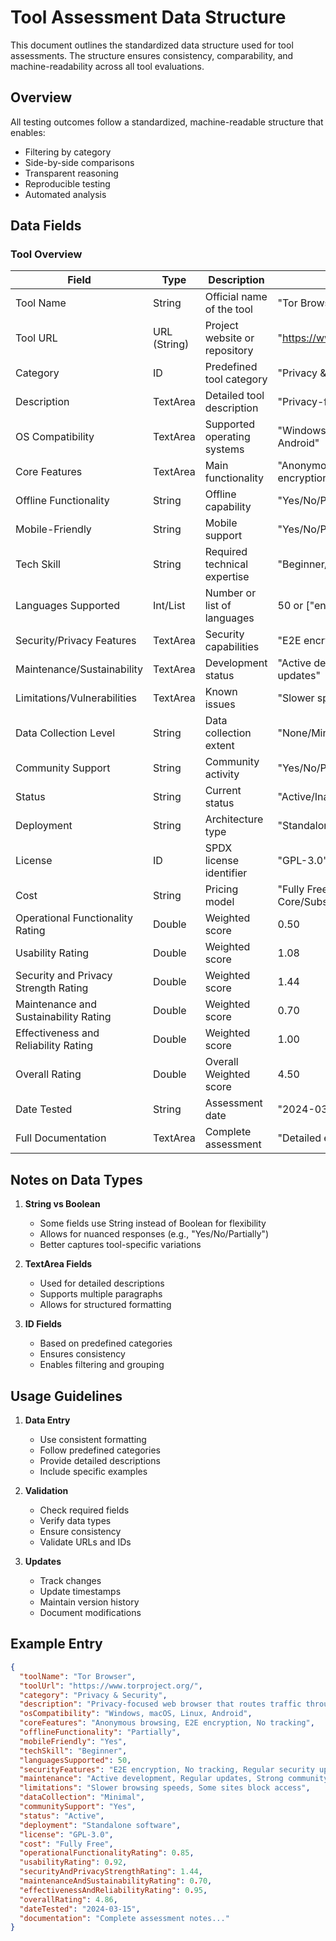 # Tool Assessment Data Structure

This document outlines the standardized data structure used for tool assessments. The structure ensures consistency, comparability, and machine-readability across all tool evaluations.

## Overview

All testing outcomes follow a standardized, machine-readable structure that enables:
- Filtering by category
- Side-by-side comparisons
- Transparent reasoning
- Reproducible testing
- Automated analysis

## Data Fields

### Tool Overview
| Field | Type | Description | Example |
|-------|------|-------------|---------|
| Tool Name | String | Official name of the tool | "Tor Browser" |
| Tool URL | URL (String) | Project website or repository | "https://www.torproject.org/" |
| Category | ID | Predefined tool category | "Privacy & Security" |
| Description | TextArea | Detailed tool description | "Privacy-focused web browser..." |
| OS Compatibility | TextArea | Supported operating systems | "Windows, macOS, Linux, Android" |
| Core Features | TextArea | Main functionality | "Anonymous browsing, E2E encryption" |
| Offline Functionality | String | Offline capability | "Yes/No/Partially" |
| Mobile-Friendly | String | Mobile support | "Yes/No/Partially" |
| Tech Skill | String | Required technical expertise | "Beginner/Intermediate/Advanced" |
| Languages Supported | Int/List | Number or list of languages | 50 or ["en", "zh", "ja"] |
| Security/Privacy Features | TextArea | Security capabilities | "E2E encryption, No tracking" |
| Maintenance/Sustainability | TextArea | Development status | "Active development, Regular updates" |
| Limitations/Vulnerabilities | TextArea | Known issues | "Slower speeds, Some sites block" |
| Data Collection Level | String | Data collection extent | "None/Minimal/Extensive" |
| Community Support | String | Community activity | "Yes/No/Partially" |
| Status | String | Current status | "Active/Inactive/Experimental" |
| Deployment | String | Architecture type | "Standalone software" |
| License | ID | SPDX license identifier | "GPL-3.0" |
| Cost | String | Pricing model | "Fully Free/Free Core/Subscription" |
| Operational Functionality Rating | Double | Weighted score | 0.50 |
| Usability Rating | Double | Weighted score | 1.08 |
| Security and Privacy Strength Rating | Double | Weighted score | 1.44 |
| Maintenance and Sustainability Rating | Double | Weighted score | 0.70 |
| Effectiveness and Reliability Rating | Double | Weighted score | 1.00 |
| Overall Rating | Double | Overall Weighted score | 4.50 |
| Date Tested | String | Assessment date | "2024-03-15" |
| Full Documentation | TextArea | Complete assessment | "Detailed evaluation notes..." |

## Notes on Data Types

1. **String vs Boolean**
   - Some fields use String instead of Boolean for flexibility
   - Allows for nuanced responses (e.g., "Yes/No/Partially")
   - Better captures tool-specific variations

2. **TextArea Fields**
   - Used for detailed descriptions
   - Supports multiple paragraphs
   - Allows for structured formatting

3. **ID Fields**
   - Based on predefined categories
   - Ensures consistency
   - Enables filtering and grouping

## Usage Guidelines

1. **Data Entry**
   - Use consistent formatting
   - Follow predefined categories
   - Provide detailed descriptions
   - Include specific examples

2. **Validation**
   - Check required fields
   - Verify data types
   - Ensure consistency
   - Validate URLs and IDs

3. **Updates**
   - Track changes
   - Update timestamps
   - Maintain version history
   - Document modifications

## Example Entry

```json
{
  "toolName": "Tor Browser",
  "toolUrl": "https://www.torproject.org/",
  "category": "Privacy & Security",
  "description": "Privacy-focused web browser that routes traffic through the Tor network",
  "osCompatibility": "Windows, macOS, Linux, Android",
  "coreFeatures": "Anonymous browsing, E2E encryption, No tracking",
  "offlineFunctionality": "Partially",
  "mobileFriendly": "Yes",
  "techSkill": "Beginner",
  "languagesSupported": 50,
  "securityFeatures": "E2E encryption, No tracking, Regular security updates",
  "maintenance": "Active development, Regular updates, Strong community",
  "limitations": "Slower browsing speeds, Some sites block access",
  "dataCollection": "Minimal",
  "communitySupport": "Yes",
  "status": "Active",
  "deployment": "Standalone software",
  "license": "GPL-3.0",
  "cost": "Fully Free",
  "operationalFunctionalityRating": 0.85,
  "usabilityRating": 0.92,
  "securityAndPrivacyStrengthRating": 1.44,
  "maintenanceAndSustainabilityRating": 0.70,
  "effectivenessAndReliabilityRating": 0.95,
  "overallRating": 4.86,
  "dateTested": "2024-03-15",
  "documentation": "Complete assessment notes..."
} 